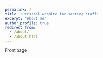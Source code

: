 ```yaml
---
permalink: /
title: "Personal website for hosting stuff"
excerpt: "About me"
author_profile: true
redirect_from: 
  - /about/
  - /about.html
---
```


Front page